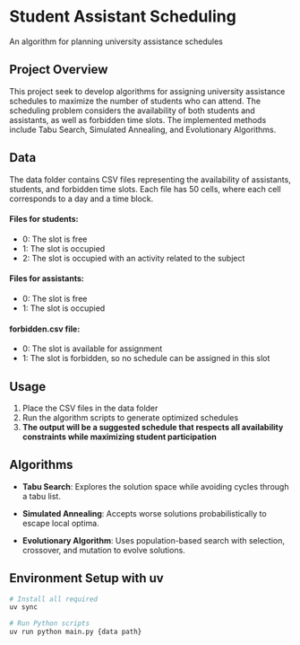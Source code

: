 # Student Assistant Scheduling
An algorithm for planning university assistance schedules

## Project Overview
This project seek to develop algorithms for assigning university assistance schedules to maximize the number of students who can attend. The scheduling problem considers the availability of both students and assistants, as well as forbidden time slots. The implemented methods include Tabu Search, Simulated Annealing, and Evolutionary Algorithms.

## Data
The data folder contains CSV files representing the availability of assistants, students, and forbidden time slots. Each file has 50 cells, where each cell corresponds to a day and a time block.

#### Files for students:
- 0: The slot is free
- 1: The slot is occupied
- 2: The slot is occupied with an activity related to the subject

#### Files for assistants:
- 0: The slot is free
- 1: The slot is occupied

#### forbidden.csv file:
- 0: The slot is available for assignment
- 1: The slot is forbidden, so no schedule can be assigned in this slot

## Usage

1. Place the CSV files in the data folder
2. Run the algorithm scripts to generate optimized schedules
3. **The output will be a suggested schedule that respects all availability constraints while maximizing student participation**

## Algorithms

- **Tabu Search**: Explores the solution space while avoiding cycles through a tabu list.

- **Simulated Annealing**: Accepts worse solutions probabilistically to escape local optima.

- **Evolutionary Algorithm**: Uses population-based search with selection, crossover, and mutation to evolve solutions.

## Environment Setup with uv

```bash
# Install all required
uv sync

# Run Python scripts
uv run python main.py {data path}
```